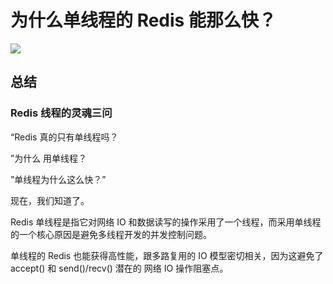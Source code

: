 # 为什么单线程的 Redis 能那么快？

![](https://cdn.jsdelivr.net/gh/rongweihe/ImageHost01/redis0300.png)

## 总结

### Redis 线程的灵魂三问

“Redis 真的只有单线程吗？

”为什么 用单线程？

”单线程为什么这么快？”

现在，我们知道了。

Redis 单线程是指它对网络 IO 和数据读写的操作采用了一个线程，而采用单线程的一个核心原因是避免多线程开发的并发控制问题。

单线程的 Redis 也能获得高性能，跟多路复用的 IO 模型密切相关，因为这避免了 accept() 和 send()/recv() 潜在的 网络 IO 操作阻塞点。


